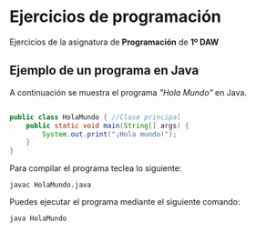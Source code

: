 # Ejercicios de programación

Ejercicios de la asignatura de **Programación** de **1º DAW**


## Ejemplo de un programa en Java 

A continuación se muestra el programa *"Hola Mundo"* en Java.

```Java

public class HolaMundo { //Clase principal
	public static void main(String[] args) {
		System.out.print("¡Hola mundo!");
	}
}
```
Para compilar el programa teclea lo siguiente:

```console
javac HolaMundo.java
```

Puedes ejecutar el programa mediante el siguiente comando:

```console
java HolaMundo

```
